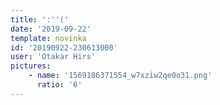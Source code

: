 ```yaml
---
title: ':''('
date: '2019-09-22'
template: novinka
id: '20190922-230613000'
user: 'Otakar Hirs'
pictures:
    - name: '1569186371554_w7xziw2qe0o31.png'
      ratio: '6'
---
```


